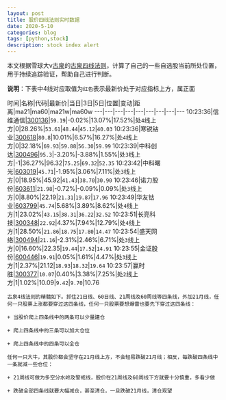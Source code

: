 ```yaml
---
layout: post
title: 股价四线法则实时数据
date: 2020-5-10
categories: blog
tags: [python,stock]
description: stock index alert
---
```



本文根据雪球大v[古泉](https://xueqiu.com/u/7148646888)的[古泉四线法则](https://xueqiu.com/7148646888/130498192)，计算了自己的一些自选股当前所处位置，用于持续追踪验证，帮助自己进行判断。

**说明**：下表中4线对应取值为`红色`表示最新价处于对应指标上方，属正面

时间|名称|代码|最新价|当日|3日|5日|位置|变动|距离|ma21|ma60|ma21w|ma60w
---|---|---|---|---|---|---|---|---
10:23:36|信维通信|[300136](https://xueqiu.com/S/SZ300136)|`59.19`|-0.02%|13.07%|17.52%|处`4`线上方|0|28.26%|`53.61`|`48.44`|`45.12`|`40.03`
10:23:36|寒锐钴业|[300618](https://xueqiu.com/S/SZ300618)|`80.8`|10.01%|6.57%|16.27%|处`4`线上方|0|32.18%|`69.93`|`59.88`|`56.30`|`59.99`
10:23:39|中科创达|[300496](https://xueqiu.com/S/SZ300496)|`95.3`|-3.20%|-3.88%|1.55%|处`3`线上方|-1|36.27%|96.32|`75.25`|`69.32`|`52.35`
10:23:42|中科曙光|[603019](https://xueqiu.com/S/SH603019)|`45.71`|-1.95%|3.06%|7.11%|处`3`线上方|0|18.95%|45.92|`41.43`|`38.70`|`30.90`
10:23:46|诺力股份|[603611](https://xueqiu.com/S/SH603611)|`21.98`|-0.72%|-0.09%|0.09%|处`3`线上方|0|8.80%|22.19|`21.31`|`19.87`|`17.96`
10:23:49|华友钴业|[603799](https://xueqiu.com/S/SH603799)|`45.74`|5.68%|3.89%|8.62%|处`4`线上方|1|23.02%|`43.15`|`38.31`|`36.22`|`32.52`
10:23:51|长亮科技|[300348](https://xueqiu.com/S/SZ300348)|`22.92`|4.37%|7.94%|12.79%|处`4`线上方|1|28.50%|`21.86`|`18.75`|`17.80`|`14.47`
10:23:54|盛天网络|[300494](https://xueqiu.com/S/SZ300494)|`21.16`|-2.31%|2.46%|6.71%|处`3`线上方|0|16.60%|22.35|`19.44`|`17.52`|`14.91`
10:23:55|金证股份|[600446](https://xueqiu.com/S/SH600446)|`19.91`|0.05%|1.61%|4.47%|处`3`线上方|1|2.37%|21.12|`18.93`|`18.32`|`19.64`
10:23:57|赢时胜|[300377](https://xueqiu.com/S/SZ300377)|`10.07`|0.40%|3.38%|7.25%|处`2`线上方|1|1.02%|10.09|`9.42`|`9.70`|10.76

```
古泉4线法则的精髓如下。抓住21日线、60日线、21周线及60周线等四条线，外加21月线，任何一只股票上涨都要穿过这四条线，任何一只股票要想爆雷也要先下穿过这四条线：

+ 当股价爬上四条线中的两条可以少量建仓

+ 爬上四条线中的三条可以加大仓位

+ 爬上四条线中的四条可以全仓

任何一只大牛，其股价都会坚守在21月线上方，不会轻易跌破21月线；相反，每跌破四条线中一条就减一些仓位：

+ 21周线可做为多空分水岭及警戒线，股价在21周线及60周线下方就要十分慎重，多看少做

+ 跌破全部四条线就要大幅减仓，甚至清仓，一旦跌破21月线，清仓观望
```